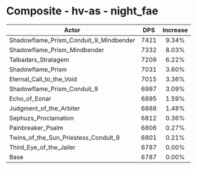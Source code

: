 # Composite - hv-as - night_fae
| Actor | DPS | Increase |
|---|:---:|:---:|
|Shadowflame_Prism_Conduit_9_Mindbender|7421|9.34%|
|Shadowflame_Prism_Mindbender|7332|8.03%|
|Talbadars_Stratagem|7209|6.22%|
|Shadowflame_Prism|7031|3.60%|
|Eternal_Call_to_the_Void|7015|3.36%|
|Shadowflame_Prism_Conduit_9|6997|3.09%|
|Echo_of_Eonar|6895|1.59%|
|Judgment_of_the_Arbiter|6888|1.48%|
|Sephuzs_Proclamation|6812|0.36%|
|Painbreaker_Psalm|6806|0.27%|
|Twins_of_the_Sun_Priestess_Conduit_9|6801|0.21%|
|Third_Eye_of_the_Jailer|6787|0.00%|
|Base|6787|0.00%|
